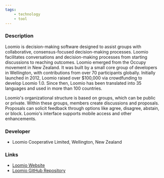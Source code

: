 ```yaml
---
tags: 
    - technology
    - tool
---
```


### Description

Loomio is decision-making software designed to assist groups with collaborative, consensus-focused decision-making processes. Loomio facilitates conversations and decision-making processes from starting discussions to reaching outcomes. Loomio emerged from the Occupy movement in New Zealand. It was built by a small core group of developers in Wellington, with contributions from over 70 participants globally. Initially launched in 2012, Loomio raised over $100,000 via crowdfunding to develop Loomio 1.0. Since then, Loomio has been translated into 35 languages and used in more than 100 countries.

Loomio's organizational structure is based on groups, which can be public or private. Within these groups, members create discussions and proposals. Proposals can solicit feedback through options like agree, disagree, abstain, or block. Loomio's interface supports mobile access and other enhancements.

### Developer

- Loomio Cooperative Limited, Wellington, New Zealand

### Links

- [Loomio Website](https://www.loomio.org)
- [Loomio GitHub Repository](https://github.com/loomio/loomio)
